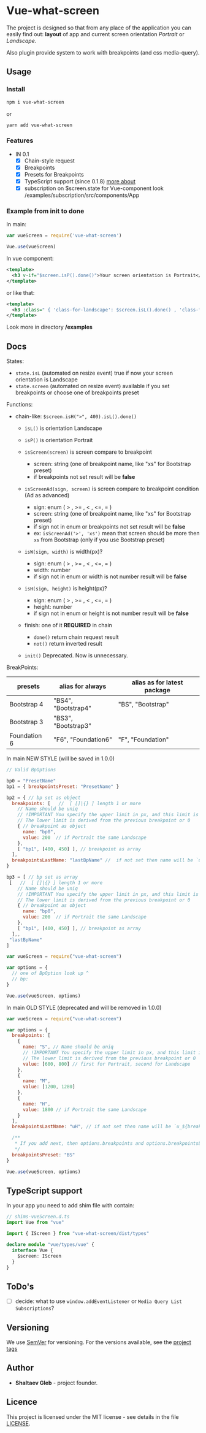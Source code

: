 # Vue-what-screen

The project is designed so that from any place of the application you can easily find out: **layout** of app and current screen orientation _Portrait_ or _Landscape_.

Also plugin provide system to work with breakpoints (and css media-query).

## Usage

### Install

```sh
npm i vue-what-screen
```

or

```sh
yarn add vue-what-screen
```

### Features

- IN 0.1
  - [x] Chain-style request
  - [x] Breakpoints
  - [x] Presets for Breakpoints
  - [x] TypeScript support (since 0.1.8) [more about](#typescript-support)
  - [x] subscription on $screen.state for Vue-component look /examples/subscription/src/components/App

### Example from init to done

<!-- prettier-ignore-start -->

In main:

```js
var vueScreen = require('vue-what-screen')

Vue.use(vueScreen)
```

In vue component:

```xml
<template>
  <h3 v-if="$screen.isP().done()">Your screen orientation is Portrait</h3>
</template>
```

or like that:

```xml
<template>
  <h3 :class=" { 'class-for-landscape': $screen.isL().done() , 'class-for-portrait': $screen.isP().done() }">Your screen orientation is Portrait</h3>
</template>
```

<!-- prettier-ignore-end -->

Look more in directory **/examples**

## Docs

States:

- `state.isL` (automated on resize event) true if now your screen orientation is Landscape
- `state.screen` (automated on resize event) available if you set breakpoints or choose one of breakpoints preset

Functions:

- chain-like: `$screen.isH(">", 400).isL().done()`

  - `isL()` is orientation Landscape
  - `isP()` is orientation Portrait
  - `isScreen(screen)` is screen compare to breakpoint

    - screen: string (one of breakpoint name, like "xs" for Bootstrap preset)
    - if breakpoints not set result will be **false**

  - `isScreenAd(sign, screen)` is screen compare to breakpoint condition (Ad as advanced)

    - sign: enum ( > , >= , < , <=, = )
    - screen: string (one of breakpoint name, like "xs" for Bootstrap preset)
    - if sign not in enum or breakpoints not set result will be **false**
    - ex: `isScreenAd('>', 'xs')` mean that screen should be more then `xs` from Bootstrap (only if you use Bootstrap preset)

  - `isW(sign, width)` is width(px)?

    - sign: enum ( > , >= , < , <=, = )
    - width: number
    - if sign not in enum or width is not number result will be **false**

  - `isH(sign, height)` is height(px)?

    - sign: enum ( > , >= , < , <=, = )
    - height: number
    - if sign not in enum or height is not number result will be **false**

  - finish: one of it **REQUIRED** in chain

    - `done()` return chain request result
    - `not()` return inverted result

  - `init()` Deprecated. Now is unnecessary.

BreakPoints:

| presets      | alias for always    | alias as for latest package |
| ------------ | ------------------- | --------------------------- |
| Bootstrap 4  | "BS4", "Bootstrap4" | "BS", "Bootstrap"           |
| Bootstrap 3  | "BS3", "Bootstrap3" |                             |
| Foundation 6 | "F6", "Foundation6" | "F", "Foundation"           |

In main NEW STYLE (will be saved in 1.0.0)

```js
// Valid BpOptions

bp0 = "PresetName"
bp1 = { breakpointsPreset: "PresetName" }

bp2 = { // bp set as object
  breakpoints: [   //  [ []|{} ] length 1 or more
    // Name should be uniq
    // !IMPORTANT You specify the upper limit in px, and this limit is in the range so (.., limit]
    // The lower limit is derived from the previous breakpoint or 0
    { // breakpoint as object
      name: "bp0",
      value: 200  // if Portrait the same Landscape
    },
    [ "bp1", [400, 450] ], // breakpoint as array
  ],
  breakpointsLastName: "lastBpName" //  if not set then name will be `u_${breakpoints[last].name}` like u_H
}

bp3 = [ // bp set as array
 [   //  [ []|{} ] length 1 or more
    // Name should be uniq
    // !IMPORTANT You specify the upper limit in px, and this limit is in the range so (.., limit]
    // The lower limit is derived from the previous breakpoint or 0
    { // breakpoint as object
      name: "bp0",
      value: 200  // if Portrait the same Landscape
    },
    [ "bp1", [400, 450] ], // breakpoint as array
  ],,
 "lastBpName"
]
```

```js
var vueScreen = require("vue-what-screen")

var options = {
  // one of BpOption look up ^
  // bp:
}

Vue.use(vueScreen, options)
```

In main OLD STYLE (deprecated and will be removed in 1.0.0)

```js
var vueScreen = require("vue-what-screen")

var options = {
  breakpoints: [
    {
      name: "S", // Name should be uniq
      // !IMPORTANT You specify the upper limit in px, and this limit is in the range so (.., limit]
      // The lower limit is derived from the previous breakpoint or 0
      value: [600, 800] // first for Portrait, second for Landscape
    },
    {
      name: "M",
      value: [1200, 1280]
    },
    {
      name: "H",
      value: 1800 // if Portrait the same Landscape
    }
  ],
  breakpointsLastName: "uH", // if not set then name will be `u_${breakpoints[last].name}` like u_H

  /**
   * If you add next, then options.breakpoints and options.breakpointsLastName will be ignored
   */
  breakpointsPreset: "BS"
}

Vue.use(vueScreen, options)
```

## TypeScript support

In your app you need to add shim file with contain:

```ts
// shims-vueScreen.d.ts
import Vue from "vue"

import { IScreen } from "vue-what-screen/dist/types"

declare module "vue/types/vue" {
  interface Vue {
    $screen: IScreen
  }
}
```

## ToDo's

- [ ] decide: what to use `window.addEventListener` or `Media Query List Subscriptions`?

## Versioning

We use [SemVer](http://semver.org/) for versioning. For the versions available, see the [project tags](https://github.com/shaltaev/vue-what-screen/tags)

## Author

- **Shaltaev Gleb** - project founder.

## Licence

This project is licensed under the MIT license - see details in the file [LICENSE](/LICENSE).
